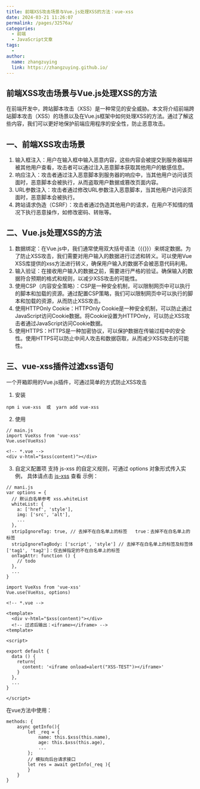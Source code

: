 ```yaml
---
title: 前端XSS攻击场景与Vue.js处理XSS的方法：vue-xss
date: 2024-03-21 11:26:07
permalink: /pages/32576a/
categories:
  - 前端
  - JavaScript文章
tags:
  - 
author: 
  name: zhangzuying
  link: https://zhangzuying.github.io/
---
```

## 前端XSS攻击场景与Vue.js处理XSS的方法
在前端开发中，跨站脚本攻击（XSS）是一种常见的安全威胁。本文将介绍前端跨站脚本攻击（XSS）的场景以及在Vue.js框架中如何处理XSS的方法。通过了解这些内容，我们可以更好地保护前端应用程序的安全性，防止恶意攻击。
<!-- more -->
## 一、前端XSS攻击场景
1. 输入框注入：用户在输入框中输入恶意内容，这些内容会被提交到服务器端并被其他用户查看，攻击者可以通过注入恶意脚本获取其他用户的敏感信息。
2. 响应注入：攻击者通过注入恶意脚本到服务器的响应中，当其他用户访问该页面时，恶意脚本会被执行，从而盗取用户数据或篡改页面内容。
3. URL参数注入：攻击者通过修改URL参数注入恶意脚本，当其他用户访问该页面时，恶意脚本会被执行。
4. 跨站请求伪造（CSRF）：攻击者通过伪造其他用户的请求，在用户不知情的情况下执行恶意操作，如修改密码、转账等。
## 二、Vue.js处理XSS的方法
1. 数据绑定：在Vue.js中，我们通常使用双大括号语法（{{}}）来绑定数据。为了防止XSS攻击，我们需要对用户输入的数据进行过滤和转义。可以使用Vue XSS库提供的xss方法进行转义，确保用户输入的数据不会被恶意代码利用。
2. 输入验证：在接收用户输入的数据之前，需要进行严格的验证。确保输入的数据符合预期的格式和规则，以减少XSS攻击的可能性。
3. 使用CSP（内容安全策略）：CSP是一种安全机制，可以限制网页中可以执行的脚本和加载的资源。通过配置CSP策略，我们可以限制网页中可以执行的脚本和加载的资源，从而防止XSS攻击。
4. 使用HTTPOnly Cookie：HTTPOnly Cookie是一种安全机制，可以防止通过JavaScript访问Cookie数据。将Cookie设置为HTTPOnly，可以防止XSS攻击者通过JavaScript访问Cookie数据。
5. 使用HTTPS：HTTPS是一种加密协议，可以保护数据在传输过程中的安全性。使用HTTPS可以防止中间人攻击和数据窃取，从而减少XSS攻击的可能性。
## 三、vue-xss插件过滤xss语句
一个开箱即用的Vue.js插件，可通过简单的方式防止XSS攻击
1. 安装
```
npm i vue-xss  或  yarn add vue-xss
```
2. 使用
```
// main.js
import VueXss from 'vue-xss'
Vue.use(VueXss)

<!-- *.vue -->
<div v-html="$xss(content)"></div>
```
3. 自定义配置项
支持 js-xss 的自定义规则，可通过 options 对象形式传入实例， 具体请点击 [js-xss](https://github.com/leizongmin/js-xss) 查看
示例：
```
// mani.js
var options = {
  // 默认白名单参考 xss.whiteList
  whiteList: {
    a: ['href', 'style'],
    img: ['src', 'alt'],
    ...
  },
  stripIgnoreTag: true, // 去掉不在白名单上的标签   true：去掉不在白名单上的标签
  stripIgnoreTagBody: ['script', 'style'] // 去掉不在白名单上的标签及标签体   ['tag1', 'tag2']：仅去掉指定的不在白名单上的标签
  onTagAttr: function () {
    // todo
  },
  ...
}

import VueXss from 'vue-xss'
Vue.use(VueXss, options)
```
```
<!-- *.vue -->

<template>
  <div v-html="$xss(content)"></div>
  <!-- 过滤后输出：<iframe></iframe> -->
<template>

<script>

export default {
  data () {
    return{
      content: '<iframe onload=alert("XSS-TEST")></iframe>'
    }
  },
  ...
}

</script>
```
在vue方法中使用：
```
methods: {
	async getInfo(){
		let _req = {
            name: this.$xss(this.name),
            age: this.$xss(this.age),
            ...
        };
        // 模拟向后台请求接口
        let res = await getInfo(_req ){
        }
	}
}
```